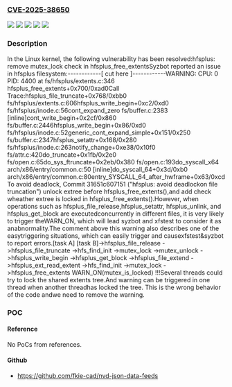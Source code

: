 ### [CVE-2025-38650](https://cve.mitre.org/cgi-bin/cvename.cgi?name=CVE-2025-38650)
![](https://img.shields.io/static/v1?label=Product&message=Linux&color=blue)
![](https://img.shields.io/static/v1?label=Version&message=&color=brightgreen)
![](https://img.shields.io/static/v1?label=Version&message=31651c607151f1034cfb57e5a78678bea54c362b%20&color=brightgreen)
![](https://img.shields.io/static/v1?label=Version&message=4.19%20&color=brightgreen)
![](https://img.shields.io/static/v1?label=Vulnerability&message=n%2Fa&color=blue)

### Description

In the Linux kernel, the following vulnerability has been resolved:hfsplus: remove mutex_lock check in hfsplus_free_extentsSyzbot reported an issue in hfsplus filesystem:------------[ cut here ]------------WARNING: CPU: 0 PID: 4400 at fs/hfsplus/extents.c:346	hfsplus_free_extents+0x700/0xad0Call Trace:<TASK>hfsplus_file_truncate+0x768/0xbb0 fs/hfsplus/extents.c:606hfsplus_write_begin+0xc2/0xd0 fs/hfsplus/inode.c:56cont_expand_zero fs/buffer.c:2383 [inline]cont_write_begin+0x2cf/0x860 fs/buffer.c:2446hfsplus_write_begin+0x86/0xd0 fs/hfsplus/inode.c:52generic_cont_expand_simple+0x151/0x250 fs/buffer.c:2347hfsplus_setattr+0x168/0x280 fs/hfsplus/inode.c:263notify_change+0xe38/0x10f0 fs/attr.c:420do_truncate+0x1fb/0x2e0 fs/open.c:65do_sys_ftruncate+0x2eb/0x380 fs/open.c:193do_syscall_x64 arch/x86/entry/common.c:50 [inline]do_syscall_64+0x3d/0xb0 arch/x86/entry/common.c:80entry_SYSCALL_64_after_hwframe+0x63/0xcdTo avoid deadlock, Commit 31651c607151 ("hfsplus: avoid deadlockon file truncation") unlock extree before hfsplus_free_extents(),and add check wheather extree is locked in hfsplus_free_extents().However, when operations such as hfsplus_file_release,hfsplus_setattr, hfsplus_unlink, and hfsplus_get_block are executedconcurrently in different files, it is very likely to trigger theWARN_ON, which will lead syzbot and xfstest to consider it as anabnormality.The comment above this warning also describes one of the easytriggering situations, which can easily trigger and causexfstest&syzbot to report errors.[task A]			[task B]->hfsplus_file_release  ->hfsplus_file_truncate    ->hfs_find_init      ->mutex_lock    ->mutex_unlock				->hfsplus_write_begin				  ->hfsplus_get_block				    ->hfsplus_file_extend				      ->hfsplus_ext_read_extent				        ->hfs_find_init					  ->mutex_lock    ->hfsplus_free_extents      WARN_ON(mutex_is_locked) !!!Several threads could try to lock the shared extents tree.And warning can be triggered in one thread when another threadhas locked the tree. This is the wrong behavior of the code andwe need to remove the warning.

### POC

#### Reference
No PoCs from references.

#### Github
- https://github.com/fkie-cad/nvd-json-data-feeds

